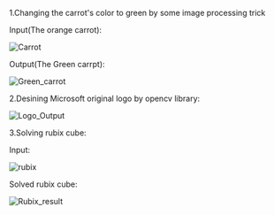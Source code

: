 1.Changing the carrot's color to green by some image processing trick

Input(The orange carrot):

![Carrot](https://user-images.githubusercontent.com/88210093/147852912-a9505ec3-19ad-4e12-b72e-61197287ccbf.jpg)


Output(The Green carrpt):

![Green_carrot](https://user-images.githubusercontent.com/88210093/147852928-783ef590-d38a-41d3-a85b-8d62531d0de8.jpg)


2.Desining Microsoft original logo by opencv library:

![Logo_Output](https://user-images.githubusercontent.com/88210093/147852966-baa75a02-139b-4bfd-9792-912595760eee.png)


3.Solving rubix cube:

Input:

![rubix](https://user-images.githubusercontent.com/88210093/147852968-b1337248-eebd-45c8-99c9-13a30ddbf95d.png)


Solved rubix cube:

![Rubix_result](https://user-images.githubusercontent.com/88210093/147852970-105f457d-426f-43ce-bb26-d834a60cf393.jpg)

